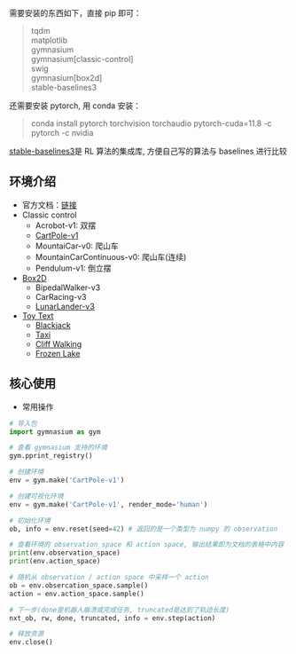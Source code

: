 需要安装的东西如下，直接 pip 即可：
> tqdm  
> matplotlib  
> gymnasium  
> gymnasium[classic-control]  
> swig  
> gymnasium[box2d]  
> stable-baselines3  

还需要安装 pytorch, 用 conda 安装：
> conda install pytorch torchvision torchaudio pytorch-cuda=11.8 -c pytorch -c nvidia

[stable-baselines3](https://stable-baselines3.readthedocs.io/en/master/)是 RL 算法的集成库, 方便自己写的算法与 baselines 进行比较

## 环境介绍
- 官方文档：[链接](https://gymnasium.farama.org/)
- Classic control
  - Acrobot-v1: 双摆
  - [CartPole-v1](https://gymnasium.farama.org/environments/classic_control/cart_pole/)
  - MountaiCar-v0: 爬山车
  - MountainCarContinuous-v0: 爬山车(连续)
  - Pendulum-v1: 倒立摆
- [Box2D](https://gymnasium.farama.org/environments/box2d/)
  - BipedalWalker-v3
  - CarRacing-v3
  - [LunarLander-v3](https://gymnasium.farama.org/environments/box2d/lunar_lander/)
- [Toy Text](https://gymnasium.farama.org/environments/toy_text/)
  - [Blackjack](https://gymnasium.farama.org/environments/toy_text/blackjack/)
  - [Taxi](https://gymnasium.farama.org/environments/toy_text/taxi/)
  - [Cliff Walking](https://gymnasium.farama.org/environments/toy_text/taxi/)
  - [Frozen Lake](https://gymnasium.farama.org/environments/toy_text/taxi/)

## 核心使用
- 常用操作
```python
# 导入包
import gymnasium as gym

# 查看 gymnasium 支持的环境
gym.pprint_registry()

# 创建环境
env = gym.make('CartPole-v1')

# 创建可视化环境
env = gym.make('CartPole-v1', render_mode='human')

# 初始化环境
ob, info = env.reset(seed=42) # 返回的是一个类型为 numpy 的 observation

# 查看环境的 observation space 和 action space, 输出结果即为文档的表格中内容
print(env.observation_space)
print(env.action_space)

# 随机从 observation / action space 中采样一个 action
ob = env.obsercation_space.sample()
action = env.action_space.sample()

# 下一步(done是机器人崩溃或完成任务, truncated是达到了轨迹长度)
nxt_ob, rw, done, truncated, info = env.step(action)

# 释放资源
env.close()
```